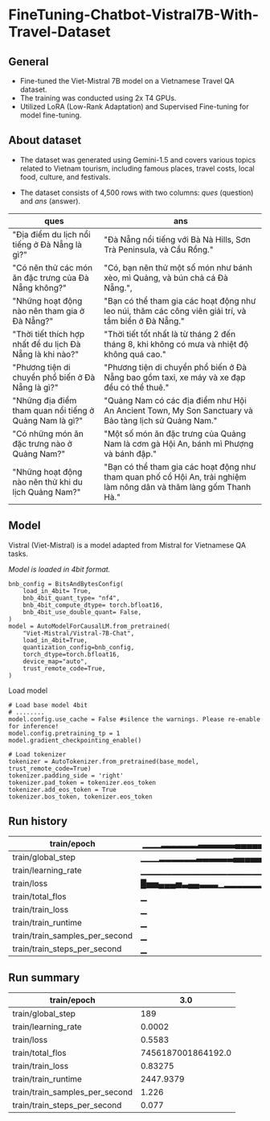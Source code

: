 # FineTuning-Chatbot-Vistral7B-With-Travel-Dataset

## General
- Fine-tuned the Viet-Mistral 7B model on a Vietnamese Travel QA dataset. 
- The training was conducted using 2x T4 GPUs.
- Utilized LoRA (Low-Rank Adaptation) and Supervised Fine-tuning for model fine-tuning.
  

## About dataset

- The dataset was generated using Gemini-1.5 and covers various topics related to Vietnam tourism, including famous places, travel costs, local food, culture, and festivals.

- The dataset consists of 4,500 rows with two columns: *ques* (question) and *ans* (answer).

| ques                                                      | ans                                                                                                                  |
| --------------------------------------------------------- | -------------------------------------------------------------------------------------------------------------------- |
| "Địa điểm du lịch nổi tiếng ở Đà Nẵng là gì?"             | "Đà Nẵng nổi tiếng với Bà Nà Hills, Sơn Trà Peninsula, và Cầu Rồng."                                                 |
| "Có nên thử các món ăn đặc trưng của Đà Nẵng không?"      | "Có, bạn nên thử một số món như bánh xèo, mì Quảng, và bún chả cá Đà Nẵng.",                                         |
| "Những hoạt động nào nên tham gia ở Đà Nẵng?"             | "Bạn có thể tham gia các hoạt động như leo núi, thăm các công viên giải trí, và tắm biển ở Đà Nẵng."                 |
| "Thời tiết thích hợp nhất để du lịch Đà Nẵng là khi nào?" | "Thời tiết tốt nhất là từ tháng 2 đến tháng 8, khi không có mưa và nhiệt độ không quá cao."                          |
| "Phương tiện di chuyển phổ biến ở Đà Nẵng là gì?"         | "Phương tiện di chuyển phổ biến ở Đà Nẵng bao gồm taxi, xe máy và xe đạp đều có thể thuê."                           |
| "Những địa điểm tham quan nổi tiếng ở Quảng Nam là gì?"   | "Quảng Nam có các địa điểm như Hội An Ancient Town, My Son Sanctuary và Bảo tàng lịch sử Quảng Nam."                 |
| "Có những món ăn đặc trưng nào ở Quảng Nam?"              | "Một số món ăn đặc trưng của Quảng Nam là cơm gà Hội An, bánh mì Phượng và bánh đập."                                |
| "Những hoạt động nào nên thử khi du lịch Quảng Nam?"      | "Bạn có thể tham gia các hoạt động như tham quan phố cổ Hội An, trải nghiệm làm nông dân và thăm làng gốm Thanh Hà." |

## Model

Vistral (Viet-Mistral) is a model adapted from Mistral for Vietnamese QA tasks.

*Model is loaded in 4bit format.*

```
bnb_config = BitsAndBytesConfig(
	load_in_4bit= True,
	bnb_4bit_quant_type= "nf4",
	bnb_4bit_compute_dtype= torch.bfloat16,
	bnb_4bit_use_double_quant= False,
)
model = AutoModelForCausalLM.from_pretrained(
	"Viet-Mistral/Vistral-7B-Chat",
	load_in_4bit=True,
	quantization_config=bnb_config,
	torch_dtype=torch.bfloat16,
	device_map="auto",
	trust_remote_code=True,
)
```

Load model
```
# Load base model 4bit
# ........
model.config.use_cache = False #silence the warnings. Please re-enable for inference!
model.config.pretraining_tp = 1
model.gradient_checkpointing_enable()

# Load tokenizer
tokenizer = AutoTokenizer.from_pretrained(base_model, trust_remote_code=True)
tokenizer.padding_side = 'right'
tokenizer.pad_token = tokenizer.eos_token
tokenizer.add_eos_token = True
tokenizer.bos_token, tokenizer.eos_token
```

## Run history

| train/epoch                    | ▁▁▁▂▂▂▂▂▂▃▃▃▃▃▃▄▄▄▄▄▅▅▅▅▅▆▆▆▆▆▆▇▇▇▇▇▇███ |
| ------------------------------ | ---------------------------------------- |
| train/global_step              | ▁▁▁▂▂▂▂▂▂▃▃▃▃▃▃▄▄▄▄▄▅▅▅▅▅▅▆▆▆▆▆▇▇▇▇▇▇███ |
| train/learning_rate            | ▁▁▁▁▁▁▁▁▁▁▁▁▁▁▁▁▁▁▁▁▁▁▁▁▁▁▁▁▁▁▁▁▁▁▁▁▁▁▁▁ |
| train/loss                     | █▅▅▄▄▄▅▃▄▄▃▃▃▁▂▂▂▂▂▂▁▂▂▂▂▂▂▁▂▁▁▁▁▁▁▂▁▁▂▁ |
| train/total_flos               | ▁                                        |
| train/train_loss               | ▁                                        |
| train/train_runtime            | ▁                                        |
| train/train_samples_per_second | ▁                                        |
| train/train_steps_per_second   | ▁                                        |

## Run summary
| train/epoch                    | 3.0                |
| ------------------------------ | ------------------ |
| train/global_step              | 189                |
| train/learning_rate            | 0.0002             |
| train/loss                     | 0.5583             |
| train/total_flos               | 7456187001864192.0 |
| train/train_loss               | 0.83275            |
| train/train_runtime            | 2447.9379          |
| train/train_samples_per_second | 1.226              |
| train/train_steps_per_second   | 0.077              |